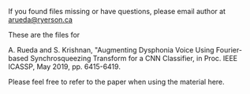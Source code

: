 If you found files missing or have questions, please email author at arueda@ryerson.ca

These are the files for 

A. Rueda and S. Krishnan, "Augmenting Dysphonia Voice Using Fourier-based Synchrosqueezing Transform for a CNN Classifier, in Proc. IEEE ICASSP, May 2019, pp. 6415-6419.

Please feel free to refer to the paper when using the material here.
